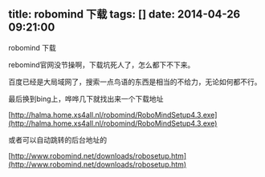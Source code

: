 title: robomind 下载
tags: []
date: 2014-04-26 09:21:00
---

robomind 下载

rebomind官网没节操啊，下载坑死人了，怎么都下不下来。

百度已经是大局域网了，搜索一点鸟语的东西是相当的不给力，无论如何都不行。

最后换到bing上，哗哗几下就找出来一个下载地址

[http://halma.home.xs4all.nl/robomind/RoboMindSetup4.3.exe](http://halma.home.xs4all.nl/robomind/RoboMindSetup4.3.exe)

或者可以自动跳转的后台地址的

[http://www.robomind.net/downloads/robosetup.htm](http://www.robomind.net/downloads/robosetup.htm)